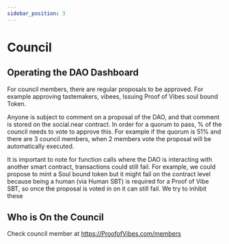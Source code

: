 ```yaml
---
sidebar_position: 3
---
```


# Council

## Operating the DAO Dashboard
For council members, there are regular proposals to be approved. For example approving tastemakers, vibees, Issuing Proof of Vibes soul bound Token. 

Anyone is subject to comment on a proposal of the DAO, and that comment is stored on the social.near contract. In order for a quorum to pass, % of the council needs to vote to approve this. For example if the quorum is 51% and there are 3 council members, when 2 members vote the proposal will be automatically executed.

It is important to note for function calls where the DAO is interacting with another smart contract, transactions could still fail. For example, we could propose to mint a Soul bound token but it might fail on the contract level because being a human (via Human SBT) is required for a Proof of Vibe SBT, so once the proposal is voted in on it can still fail. We try to inhibit these

## Who is On the Council
Check council member at https://ProofofVibes.com/members